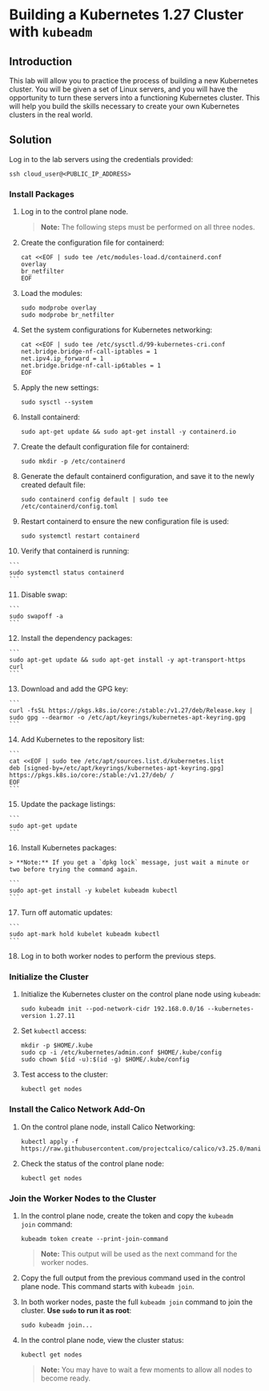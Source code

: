 # Building a Kubernetes 1.27 Cluster with `kubeadm`

## Introduction

This lab will allow you to practice the process of building a new Kubernetes cluster. You will be given a set of Linux servers, and you will have the opportunity to turn these servers into a functioning Kubernetes cluster. This will help you build the skills necessary to create your own Kubernetes clusters in the real world.

## Solution

Log in to the lab servers using the credentials provided:

```
ssh cloud_user@<PUBLIC_IP_ADDRESS>
```

### Install Packages

1.  Log in to the control plane node.

    > **Note:** The following steps must be performed on all three nodes.

2.  Create the configuration file for containerd:

    ```
    cat <<EOF | sudo tee /etc/modules-load.d/containerd.conf
    overlay
    br_netfilter
    EOF
    ```

3.  Load the modules:

    ```
    sudo modprobe overlay
    sudo modprobe br_netfilter
    ```

4.  Set the system configurations for Kubernetes networking:

    ```
    cat <<EOF | sudo tee /etc/sysctl.d/99-kubernetes-cri.conf
    net.bridge.bridge-nf-call-iptables = 1
    net.ipv4.ip_forward = 1
    net.bridge.bridge-nf-call-ip6tables = 1
    EOF
    ```

5.  Apply the new settings:

    ```
    sudo sysctl --system
    ```

6.  Install containerd:

    ```
    sudo apt-get update && sudo apt-get install -y containerd.io
    ```

7.  Create the default configuration file for containerd:

    ```
    sudo mkdir -p /etc/containerd
    ```

8.  Generate the default containerd configuration, and save it to the newly created default file:

    ```
    sudo containerd config default | sudo tee /etc/containerd/config.toml
    ```

9.  Restart containerd to ensure the new configuration file is used:

    ```
    sudo systemctl restart containerd
    ```

10.  Verify that containerd is running:

    ```
    sudo systemctl status containerd
    ```

11.  Disable swap:

    ```
    sudo swapoff -a
    ```

12.  Install the dependency packages:

    ```
    sudo apt-get update && sudo apt-get install -y apt-transport-https curl
    ```

13.  Download and add the GPG key:

    ```
    curl -fsSL https://pkgs.k8s.io/core:/stable:/v1.27/deb/Release.key | sudo gpg --dearmor -o /etc/apt/keyrings/kubernetes-apt-keyring.gpg
    ```

14.  Add Kubernetes to the repository list:

    ```
    cat <<EOF | sudo tee /etc/apt/sources.list.d/kubernetes.list
    deb [signed-by=/etc/apt/keyrings/kubernetes-apt-keyring.gpg] https://pkgs.k8s.io/core:/stable:/v1.27/deb/ /
    EOF
    ```

15.  Update the package listings:

    ```
    sudo apt-get update
    ```

16.  Install Kubernetes packages:

    > **Note:** If you get a `dpkg lock` message, just wait a minute or two before trying the command again.

    ```
    sudo apt-get install -y kubelet kubeadm kubectl
    ```

17.  Turn off automatic updates:

    ```
    sudo apt-mark hold kubelet kubeadm kubectl
    ```

18.  Log in to both worker nodes to perform the previous steps.

### Initialize the Cluster

1.  Initialize the Kubernetes cluster on the control plane node using `kubeadm`:

    ```
    sudo kubeadm init --pod-network-cidr 192.168.0.0/16 --kubernetes-version 1.27.11
    ```

2.  Set `kubectl` access:

    ```
    mkdir -p $HOME/.kube
    sudo cp -i /etc/kubernetes/admin.conf $HOME/.kube/config
    sudo chown $(id -u):$(id -g) $HOME/.kube/config
    ```

3.  Test access to the cluster:

    ```
    kubectl get nodes
    ```

### Install the Calico Network Add-On

1.  On the control plane node, install Calico Networking:

    ```
    kubectl apply -f https://raw.githubusercontent.com/projectcalico/calico/v3.25.0/manifests/calico.yaml
    ```

2.  Check the status of the control plane node:

    ```
    kubectl get nodes
    ```

### Join the Worker Nodes to the Cluster

1.  In the control plane node, create the token and copy the `kubeadm join` command:

    ```
    kubeadm token create --print-join-command
    ```

    > **Note:** This output will be used as the next command for the worker nodes.

2.  Copy the full output from the previous command used in the control plane node. This command starts with `kubeadm join`.
3.  In both worker nodes, paste the full `kubeadm join` command to join the cluster. **Use `sudo` to run it as root**:

    ```
    sudo kubeadm join...
    ```

4.  In the control plane node, view the cluster status:

    ```
    kubectl get nodes
    ```

    > **Note:** You may have to wait a few moments to allow all nodes to become ready.
